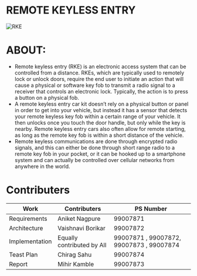 # REMOTE KEYLESS ENTRY
![RKE](https://user-images.githubusercontent.com/86889916/157872352-dd77070d-92fa-4e9f-a3b2-d401c46d9ce8.png)


# ABOUT:
* Remote keyless entry (RKE) is an electronic access system that can be controlled from a distance. RKEs, which are typically used to remotely lock or unlock doors, require the end user to initiate an action that will cause a physical or software key fob to transmit a radio signal to a receiver that controls an electronic lock. Typically, the action is to press a button on a physical fob.
* A remote keyless entry car kit doesn’t rely on a physical button or panel in order to get into your vehicle, but instead it has a sensor that detects your remote keyless key fob within a certain range of your vehicle. It then unlocks once you touch the door handle, but only while the key is nearby. Remote keyless entry cars also often allow for remote starting, as long as the remote key fob is within a short distance of the vehicle.
* Remote keyless communications are done through encrypted radio signals, and this can either be done through short range radio to a remote key fob in your pocket, or it can be hooked up to a smartphone system and can actually be controlled over cellular networks from anywhere in the world.


# Contributers
|Work| Contributers | PS Number |
|------|-------|-------|
| Requirements  | Aniket Nagpure| 99007871 |
| Architecture   | Vaishnavi Borikar | 99007872 |
| Implementation   | Equally contributed by All | 99007871 , 99007872, 99007873 , 99007874 |
| Teast Plan   | Chirag Sahu | 99007874 |
| Report   | Mihir Kamble | 99007873 |
